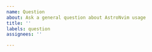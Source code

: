 ```yaml
---
name: Question
about: Ask a general question about AstroNvim usage
title: ''
labels: question
assignees: ''

---
```




